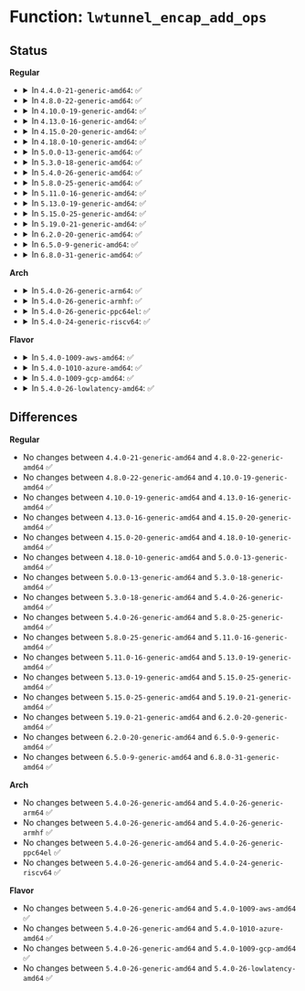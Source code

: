 # Function: <code>lwtunnel_encap_add_ops</code>

## Status
<b>Regular</b>
<ul>
<li>
<details>
<summary>In <code>4.4.0-21-generic-amd64</code>: ✅</summary>

```c
int lwtunnel_encap_add_ops(const struct lwtunnel_encap_ops * ops, unsigned int num)
```

```json
{
  "name": "lwtunnel_encap_add_ops",
  "collision_type": "Unique Global",
  "inline_type": "No",
  "funcs": [
    {
      "addr": 18446744071586439184,
      "name": "lwtunnel_encap_add_ops",
      "external": true,
      "loc": "net/core/lwtunnel.c:43",
      "file": "net/core/lwtunnel.c",
      "inline": "seen, unknown",
      "caller_inline": [],
      "caller_func": [
        "net/ipv4/ip_tunnel_core.c:ip_tunnel_core_init",
        "net/ipv4/ip_tunnel_core.c:ip_tunnel_core_init"
      ]
    }
  ],
  "symbols": [
    {
      "addr": 18446744071586439184,
      "name": "lwtunnel_encap_add_ops",
      "section": ".text",
      "bind": "STB_GLOBAL",
      "size": 48
    }
  ]
}
```
</details>
</li>
<li>
<details>
<summary>In <code>4.8.0-22-generic-amd64</code>: ✅</summary>

```c
int lwtunnel_encap_add_ops(const struct lwtunnel_encap_ops * ops, unsigned int num)
```

```json
{
  "name": "lwtunnel_encap_add_ops",
  "collision_type": "Unique Global",
  "inline_type": "No",
  "funcs": [
    {
      "addr": 18446744071586883792,
      "name": "lwtunnel_encap_add_ops",
      "external": true,
      "loc": "net/core/lwtunnel.c:68",
      "file": "net/core/lwtunnel.c",
      "inline": "seen, unknown",
      "caller_inline": [],
      "caller_func": [
        "net/ipv4/ip_tunnel_core.c:ip_tunnel_core_init",
        "net/ipv4/ip_tunnel_core.c:ip_tunnel_core_init"
      ]
    }
  ],
  "symbols": [
    {
      "addr": 18446744071586883792,
      "name": "lwtunnel_encap_add_ops",
      "section": ".text",
      "bind": "STB_GLOBAL",
      "size": 48
    }
  ]
}
```
</details>
</li>
<li>
<details>
<summary>In <code>4.10.0-19-generic-amd64</code>: ✅</summary>

```c
int lwtunnel_encap_add_ops(const struct lwtunnel_encap_ops * ops, unsigned int num)
```

```json
{
  "name": "lwtunnel_encap_add_ops",
  "collision_type": "Unique Global",
  "inline_type": "No",
  "funcs": [
    {
      "addr": 18446744071587075152,
      "name": "lwtunnel_encap_add_ops",
      "external": true,
      "loc": "net/core/lwtunnel.c:73",
      "file": "net/core/lwtunnel.c",
      "inline": "seen, unknown",
      "caller_inline": [],
      "caller_func": [
        "net/core/lwt_bpf.c:bpf_lwt_init",
        "net/ipv4/ip_tunnel_core.c:ip_tunnel_core_init",
        "net/ipv4/ip_tunnel_core.c:ip_tunnel_core_init",
        "net/ipv6/seg6_iptunnel.c:seg6_iptunnel_init"
      ]
    }
  ],
  "symbols": [
    {
      "addr": 18446744071587075152,
      "name": "lwtunnel_encap_add_ops",
      "section": ".text",
      "bind": "STB_GLOBAL",
      "size": 48
    }
  ]
}
```
</details>
</li>
<li>
<details>
<summary>In <code>4.13.0-16-generic-amd64</code>: ✅</summary>

```c
int lwtunnel_encap_add_ops(const struct lwtunnel_encap_ops * ops, unsigned int num)
```

```json
{
  "name": "lwtunnel_encap_add_ops",
  "collision_type": "Unique Global",
  "inline_type": "No",
  "funcs": [
    {
      "addr": 18446744071587202656,
      "name": "lwtunnel_encap_add_ops",
      "external": true,
      "loc": "net/core/lwtunnel.c:73",
      "file": "net/core/lwtunnel.c",
      "inline": "seen, unknown",
      "caller_inline": [],
      "caller_func": [
        "net/core/lwt_bpf.c:bpf_lwt_init",
        "net/ipv4/ip_tunnel_core.c:ip_tunnel_core_init",
        "net/ipv4/ip_tunnel_core.c:ip_tunnel_core_init",
        "net/ipv6/seg6_iptunnel.c:seg6_iptunnel_init"
      ]
    }
  ],
  "symbols": [
    {
      "addr": 18446744071587202656,
      "name": "lwtunnel_encap_add_ops",
      "section": ".text",
      "bind": "STB_GLOBAL",
      "size": 48
    }
  ]
}
```
</details>
</li>
<li>
<details>
<summary>In <code>4.15.0-20-generic-amd64</code>: ✅</summary>

```c
int lwtunnel_encap_add_ops(const struct lwtunnel_encap_ops * ops, unsigned int num)
```

```json
{
  "name": "lwtunnel_encap_add_ops",
  "collision_type": "Unique Global",
  "inline_type": "No",
  "funcs": [
    {
      "addr": 18446744071587716912,
      "name": "lwtunnel_encap_add_ops",
      "external": true,
      "loc": "net/core/lwtunnel.c:75",
      "file": "net/core/lwtunnel.c",
      "inline": "seen, unknown",
      "caller_inline": [],
      "caller_func": [
        "net/core/lwt_bpf.c:bpf_lwt_init",
        "net/ipv4/ip_tunnel_core.c:ip_tunnel_core_init",
        "net/ipv4/ip_tunnel_core.c:ip_tunnel_core_init",
        "net/ipv6/seg6_iptunnel.c:seg6_iptunnel_init",
        "net/ipv6/seg6_local.c:seg6_local_init"
      ]
    }
  ],
  "symbols": [
    {
      "addr": 18446744071587716912,
      "name": "lwtunnel_encap_add_ops",
      "section": ".text",
      "bind": "STB_GLOBAL",
      "size": 47
    }
  ]
}
```
</details>
</li>
<li>
<details>
<summary>In <code>4.18.0-10-generic-amd64</code>: ✅</summary>

```c
int lwtunnel_encap_add_ops(const struct lwtunnel_encap_ops * ops, unsigned int num)
```

```json
{
  "name": "lwtunnel_encap_add_ops",
  "collision_type": "Unique Global",
  "inline_type": "No",
  "funcs": [
    {
      "addr": 18446744071588050576,
      "name": "lwtunnel_encap_add_ops",
      "external": true,
      "loc": "net/core/lwtunnel.c:75",
      "file": "net/core/lwtunnel.c",
      "inline": "seen, unknown",
      "caller_inline": [],
      "caller_func": [
        "net/core/lwt_bpf.c:bpf_lwt_init",
        "net/ipv4/ip_tunnel_core.c:ip_tunnel_core_init",
        "net/ipv4/ip_tunnel_core.c:ip_tunnel_core_init",
        "net/ipv6/seg6_iptunnel.c:seg6_iptunnel_init",
        "net/ipv6/seg6_local.c:seg6_local_init"
      ]
    }
  ],
  "symbols": [
    {
      "addr": 18446744071588050576,
      "name": "lwtunnel_encap_add_ops",
      "section": ".text",
      "bind": "STB_GLOBAL",
      "size": 47
    }
  ]
}
```
</details>
</li>
<li>
<details>
<summary>In <code>5.0.0-13-generic-amd64</code>: ✅</summary>

```c
int lwtunnel_encap_add_ops(const struct lwtunnel_encap_ops * ops, unsigned int num)
```

```json
{
  "name": "lwtunnel_encap_add_ops",
  "collision_type": "Unique Global",
  "inline_type": "No",
  "funcs": [
    {
      "addr": 18446744071588218832,
      "name": "lwtunnel_encap_add_ops",
      "external": true,
      "loc": "net/core/lwtunnel.c:75",
      "file": "net/core/lwtunnel.c",
      "inline": "seen, unknown",
      "caller_inline": [],
      "caller_func": [
        "net/core/lwt_bpf.c:bpf_lwt_init",
        "net/ipv4/ip_tunnel_core.c:ip_tunnel_core_init",
        "net/ipv4/ip_tunnel_core.c:ip_tunnel_core_init",
        "net/ipv6/seg6_iptunnel.c:seg6_iptunnel_init",
        "net/ipv6/seg6_local.c:seg6_local_init"
      ]
    }
  ],
  "symbols": [
    {
      "addr": 18446744071588218832,
      "name": "lwtunnel_encap_add_ops",
      "section": ".text",
      "bind": "STB_GLOBAL",
      "size": 47
    }
  ]
}
```
</details>
</li>
<li>
<details>
<summary>In <code>5.3.0-18-generic-amd64</code>: ✅</summary>

```c
int lwtunnel_encap_add_ops(const struct lwtunnel_encap_ops * ops, unsigned int num)
```

```json
{
  "name": "lwtunnel_encap_add_ops",
  "collision_type": "Unique Global",
  "inline_type": "No",
  "funcs": [
    {
      "addr": 18446744071588553008,
      "name": "lwtunnel_encap_add_ops",
      "external": true,
      "loc": "net/core/lwtunnel.c:70",
      "file": "net/core/lwtunnel.c",
      "inline": "seen, unknown",
      "caller_inline": [],
      "caller_func": [
        "net/core/lwt_bpf.c:bpf_lwt_init",
        "net/ipv4/ip_tunnel_core.c:ip_tunnel_core_init",
        "net/ipv4/ip_tunnel_core.c:ip_tunnel_core_init",
        "net/ipv6/seg6_iptunnel.c:seg6_iptunnel_init",
        "net/ipv6/seg6_local.c:seg6_local_init"
      ]
    }
  ],
  "symbols": [
    {
      "addr": 18446744071588553008,
      "name": "lwtunnel_encap_add_ops",
      "section": ".text",
      "bind": "STB_GLOBAL",
      "size": 48
    }
  ]
}
```
</details>
</li>
<li>
<details>
<summary>In <code>5.4.0-26-generic-amd64</code>: ✅</summary>

```c
int lwtunnel_encap_add_ops(const struct lwtunnel_encap_ops * ops, unsigned int num)
```

```json
{
  "name": "lwtunnel_encap_add_ops",
  "collision_type": "Unique Global",
  "inline_type": "No",
  "funcs": [
    {
      "addr": 18446744071588769904,
      "name": "lwtunnel_encap_add_ops",
      "external": true,
      "loc": "net/core/lwtunnel.c:70",
      "file": "net/core/lwtunnel.c",
      "inline": "seen, unknown",
      "caller_inline": [],
      "caller_func": [
        "net/core/lwt_bpf.c:bpf_lwt_init",
        "net/ipv4/ip_tunnel_core.c:ip_tunnel_core_init",
        "net/ipv4/ip_tunnel_core.c:ip_tunnel_core_init",
        "net/ipv6/seg6_iptunnel.c:seg6_iptunnel_init",
        "net/ipv6/seg6_local.c:seg6_local_init"
      ]
    }
  ],
  "symbols": [
    {
      "addr": 18446744071588769904,
      "name": "lwtunnel_encap_add_ops",
      "section": ".text",
      "bind": "STB_GLOBAL",
      "size": 48
    }
  ]
}
```
</details>
</li>
<li>
<details>
<summary>In <code>5.8.0-25-generic-amd64</code>: ✅</summary>

```c
int lwtunnel_encap_add_ops(const struct lwtunnel_encap_ops * ops, unsigned int num)
```

```json
{
  "name": "lwtunnel_encap_add_ops",
  "collision_type": "Unique Global",
  "inline_type": "No",
  "funcs": [
    {
      "addr": 18446744071589641744,
      "name": "lwtunnel_encap_add_ops",
      "external": true,
      "loc": "net/core/lwtunnel.c:72",
      "file": "net/core/lwtunnel.c",
      "inline": "seen, unknown",
      "caller_inline": [],
      "caller_func": [
        "net/core/lwt_bpf.c:bpf_lwt_init",
        "net/ipv4/ip_tunnel_core.c:ip_tunnel_core_init",
        "net/ipv4/ip_tunnel_core.c:ip_tunnel_core_init",
        "net/ipv6/seg6_iptunnel.c:seg6_iptunnel_init",
        "net/ipv6/seg6_local.c:seg6_local_init"
      ]
    }
  ],
  "symbols": [
    {
      "addr": 18446744071589641744,
      "name": "lwtunnel_encap_add_ops",
      "section": ".text",
      "bind": "STB_GLOBAL",
      "size": 48
    }
  ]
}
```
</details>
</li>
<li>
<details>
<summary>In <code>5.11.0-16-generic-amd64</code>: ✅</summary>

```c
int lwtunnel_encap_add_ops(const struct lwtunnel_encap_ops * ops, unsigned int num)
```

```json
{
  "name": "lwtunnel_encap_add_ops",
  "collision_type": "Unique Global",
  "inline_type": "No",
  "funcs": [
    {
      "addr": 18446744071589665328,
      "name": "lwtunnel_encap_add_ops",
      "external": true,
      "loc": "net/core/lwtunnel.c:72",
      "file": "net/core/lwtunnel.c",
      "inline": "seen, unknown",
      "caller_inline": [],
      "caller_func": [
        "net/core/lwt_bpf.c:bpf_lwt_init",
        "net/ipv4/ip_tunnel_core.c:ip_tunnel_core_init",
        "net/ipv4/ip_tunnel_core.c:ip_tunnel_core_init",
        "net/ipv6/seg6_iptunnel.c:seg6_iptunnel_init",
        "net/ipv6/seg6_local.c:seg6_local_init"
      ]
    }
  ],
  "symbols": [
    {
      "addr": 18446744071589665328,
      "name": "lwtunnel_encap_add_ops",
      "section": ".text",
      "bind": "STB_GLOBAL",
      "size": 48
    }
  ]
}
```
</details>
</li>
<li>
<details>
<summary>In <code>5.13.0-19-generic-amd64</code>: ✅</summary>

```c
int lwtunnel_encap_add_ops(const struct lwtunnel_encap_ops * ops, unsigned int num)
```

```json
{
  "name": "lwtunnel_encap_add_ops",
  "collision_type": "Unique Global",
  "inline_type": "No",
  "funcs": [
    {
      "addr": 18446744071589556960,
      "name": "lwtunnel_encap_add_ops",
      "external": true,
      "loc": "net/core/lwtunnel.c:72",
      "file": "net/core/lwtunnel.c",
      "inline": "seen, unknown",
      "caller_inline": [],
      "caller_func": [
        "net/core/lwt_bpf.c:bpf_lwt_init",
        "net/ipv4/ip_tunnel_core.c:ip_tunnel_core_init",
        "net/ipv4/ip_tunnel_core.c:ip_tunnel_core_init",
        "net/ipv6/seg6_iptunnel.c:seg6_iptunnel_init",
        "net/ipv6/seg6_local.c:seg6_local_init"
      ]
    }
  ],
  "symbols": [
    {
      "addr": 18446744071589556960,
      "name": "lwtunnel_encap_add_ops",
      "section": ".text",
      "bind": "STB_GLOBAL",
      "size": 42
    }
  ]
}
```
</details>
</li>
<li>
<details>
<summary>In <code>5.15.0-25-generic-amd64</code>: ✅</summary>

```c
int lwtunnel_encap_add_ops(const struct lwtunnel_encap_ops * ops, unsigned int num)
```

```json
{
  "name": "lwtunnel_encap_add_ops",
  "collision_type": "Unique Global",
  "inline_type": "No",
  "funcs": [
    {
      "addr": 18446744071590301456,
      "name": "lwtunnel_encap_add_ops",
      "external": true,
      "loc": "net/core/lwtunnel.c:77",
      "file": "net/core/lwtunnel.c",
      "inline": "seen, unknown",
      "caller_inline": [],
      "caller_func": [
        "net/core/lwt_bpf.c:bpf_lwt_init",
        "net/ipv4/ip_tunnel_core.c:ip_tunnel_core_init",
        "net/ipv4/ip_tunnel_core.c:ip_tunnel_core_init",
        "net/ipv6/seg6_iptunnel.c:seg6_iptunnel_init",
        "net/ipv6/seg6_local.c:seg6_local_init",
        "net/ipv6/ioam6_iptunnel.c:ioam6_iptunnel_init"
      ]
    }
  ],
  "symbols": [
    {
      "addr": 18446744071590301456,
      "name": "lwtunnel_encap_add_ops",
      "section": ".text",
      "bind": "STB_GLOBAL",
      "size": 73
    }
  ]
}
```
</details>
</li>
<li>
<details>
<summary>In <code>5.19.0-21-generic-amd64</code>: ✅</summary>

```c
int lwtunnel_encap_add_ops(const struct lwtunnel_encap_ops * ops, unsigned int num)
```

```json
{
  "name": "lwtunnel_encap_add_ops",
  "collision_type": "Unique Global",
  "inline_type": "No",
  "funcs": [
    {
      "addr": 18446744071591885648,
      "name": "lwtunnel_encap_add_ops",
      "external": true,
      "loc": "net/core/lwtunnel.c:77",
      "file": "net/core/lwtunnel.c",
      "inline": "seen, unknown",
      "caller_inline": [],
      "caller_func": [
        "net/core/lwt_bpf.c:bpf_lwt_init",
        "net/ipv4/ip_tunnel_core.c:ip_tunnel_core_init",
        "net/ipv4/ip_tunnel_core.c:ip_tunnel_core_init",
        "net/ipv6/seg6_iptunnel.c:seg6_iptunnel_init",
        "net/ipv6/seg6_local.c:seg6_local_init",
        "net/ipv6/ioam6_iptunnel.c:ioam6_iptunnel_init"
      ]
    }
  ],
  "symbols": [
    {
      "addr": 18446744071591885648,
      "name": "lwtunnel_encap_add_ops",
      "section": ".text",
      "bind": "STB_GLOBAL",
      "size": 89
    }
  ]
}
```
</details>
</li>
<li>
<details>
<summary>In <code>6.2.0-20-generic-amd64</code>: ✅</summary>

```c
int lwtunnel_encap_add_ops(const struct lwtunnel_encap_ops * ops, unsigned int num)
```

```json
{
  "name": "lwtunnel_encap_add_ops",
  "collision_type": "Unique Global",
  "inline_type": "No",
  "funcs": [
    {
      "addr": 18446744071593687632,
      "name": "lwtunnel_encap_add_ops",
      "external": true,
      "loc": "net/core/lwtunnel.c:80",
      "file": "net/core/lwtunnel.c",
      "inline": "seen, unknown",
      "caller_inline": [],
      "caller_func": [
        "net/core/lwt_bpf.c:bpf_lwt_init",
        "net/ipv4/ip_tunnel_core.c:ip_tunnel_core_init",
        "net/ipv4/ip_tunnel_core.c:ip_tunnel_core_init",
        "net/ipv6/seg6_iptunnel.c:seg6_iptunnel_init",
        "net/ipv6/seg6_local.c:seg6_local_init",
        "net/ipv6/ioam6_iptunnel.c:ioam6_iptunnel_init"
      ]
    }
  ],
  "symbols": [
    {
      "addr": 18446744071593687632,
      "name": "lwtunnel_encap_add_ops",
      "section": ".text",
      "bind": "STB_GLOBAL",
      "size": 89
    }
  ]
}
```
</details>
</li>
<li>
<details>
<summary>In <code>6.5.0-9-generic-amd64</code>: ✅</summary>

```c
int lwtunnel_encap_add_ops(const struct lwtunnel_encap_ops * ops, unsigned int num)
```

```json
{
  "name": "lwtunnel_encap_add_ops",
  "collision_type": "Unique Global",
  "inline_type": "No",
  "funcs": [
    {
      "addr": 18446744071594168416,
      "name": "lwtunnel_encap_add_ops",
      "external": true,
      "loc": "net/core/lwtunnel.c:80",
      "file": "net/core/lwtunnel.c",
      "inline": "seen, unknown",
      "caller_inline": [],
      "caller_func": [
        "net/core/lwt_bpf.c:bpf_lwt_init",
        "net/ipv4/ip_tunnel_core.c:ip_tunnel_core_init",
        "net/ipv4/ip_tunnel_core.c:ip_tunnel_core_init",
        "net/ipv6/seg6_iptunnel.c:seg6_iptunnel_init",
        "net/ipv6/seg6_local.c:seg6_local_init",
        "net/ipv6/ioam6_iptunnel.c:ioam6_iptunnel_init"
      ]
    }
  ],
  "symbols": [
    {
      "addr": 18446744071594168416,
      "name": "lwtunnel_encap_add_ops",
      "section": ".text",
      "bind": "STB_GLOBAL",
      "size": 89
    }
  ]
}
```
</details>
</li>
<li>
<details>
<summary>In <code>6.8.0-31-generic-amd64</code>: ✅</summary>

```c
int lwtunnel_encap_add_ops(const struct lwtunnel_encap_ops * ops, unsigned int num)
```

```json
{
  "name": "lwtunnel_encap_add_ops",
  "collision_type": "Unique Global",
  "inline_type": "No",
  "funcs": [
    {
      "addr": 18446744071594964960,
      "name": "lwtunnel_encap_add_ops",
      "external": true,
      "loc": "net/core/lwtunnel.c:80",
      "file": "net/core/lwtunnel.c",
      "inline": "seen, unknown",
      "caller_inline": [],
      "caller_func": [
        "net/core/lwt_bpf.c:bpf_lwt_init",
        "net/ipv4/ip_tunnel_core.c:ip_tunnel_core_init",
        "net/ipv4/ip_tunnel_core.c:ip_tunnel_core_init",
        "net/ipv6/seg6_iptunnel.c:seg6_iptunnel_init",
        "net/ipv6/seg6_local.c:seg6_local_init",
        "net/ipv6/ioam6_iptunnel.c:ioam6_iptunnel_init"
      ]
    }
  ],
  "symbols": [
    {
      "addr": 18446744071594964960,
      "name": "lwtunnel_encap_add_ops",
      "section": ".text",
      "bind": "STB_GLOBAL",
      "size": 89
    }
  ]
}
```
</details>
</li>
</ul>
<b>Arch</b>
<ul>
<li>
<details>
<summary>In <code>5.4.0-26-generic-arm64</code>: ✅</summary>

```c
int lwtunnel_encap_add_ops(const struct lwtunnel_encap_ops * ops, unsigned int num)
```

```json
{
  "name": "lwtunnel_encap_add_ops",
  "collision_type": "Unique Global",
  "inline_type": "No",
  "funcs": [
    {
      "addr": 18446603336502338248,
      "name": "lwtunnel_encap_add_ops",
      "external": true,
      "loc": "net/core/lwtunnel.c:70",
      "file": "net/core/lwtunnel.c",
      "inline": "seen, unknown",
      "caller_inline": [],
      "caller_func": [
        "net/core/lwt_bpf.c:bpf_lwt_init",
        "net/ipv4/ip_tunnel_core.c:ip_tunnel_core_init",
        "net/ipv4/ip_tunnel_core.c:ip_tunnel_core_init",
        "net/ipv6/seg6_iptunnel.c:seg6_iptunnel_init",
        "net/ipv6/seg6_local.c:seg6_local_init"
      ]
    }
  ],
  "symbols": [
    {
      "addr": 18446603336502338248,
      "name": "lwtunnel_encap_add_ops",
      "section": ".text",
      "bind": "STB_GLOBAL",
      "size": 120
    }
  ]
}
```
</details>
</li>
<li>
<details>
<summary>In <code>5.4.0-26-generic-armhf</code>: ✅</summary>

```c
int lwtunnel_encap_add_ops(const struct lwtunnel_encap_ops * ops, unsigned int num)
```

```json
{
  "name": "lwtunnel_encap_add_ops",
  "collision_type": "Unique Global",
  "inline_type": "No",
  "funcs": [
    {
      "addr": 3235077752,
      "name": "lwtunnel_encap_add_ops",
      "external": true,
      "loc": "net/core/lwtunnel.c:70",
      "file": "net/core/lwtunnel.c",
      "inline": "seen, unknown",
      "caller_inline": [],
      "caller_func": [
        "net/core/lwt_bpf.c:bpf_lwt_init",
        "net/ipv4/ip_tunnel_core.c:ip_tunnel_core_init",
        "net/ipv4/ip_tunnel_core.c:ip_tunnel_core_init",
        "net/ipv6/seg6_iptunnel.c:seg6_iptunnel_init",
        "net/ipv6/seg6_local.c:seg6_local_init"
      ]
    }
  ],
  "symbols": [
    {
      "addr": 3235077752,
      "name": "lwtunnel_encap_add_ops",
      "section": ".text",
      "bind": "STB_GLOBAL",
      "size": 100
    }
  ]
}
```
</details>
</li>
<li>
<details>
<summary>In <code>5.4.0-26-generic-ppc64el</code>: ✅</summary>

```c
int lwtunnel_encap_add_ops(const struct lwtunnel_encap_ops * ops, unsigned int num)
```

```json
{
  "name": "lwtunnel_encap_add_ops",
  "collision_type": "Unique Global",
  "inline_type": "No",
  "funcs": [
    {
      "addr": 13835058055295855904,
      "name": "lwtunnel_encap_add_ops",
      "external": true,
      "loc": "net/core/lwtunnel.c:70",
      "file": "net/core/lwtunnel.c",
      "inline": "seen, unknown",
      "caller_inline": [],
      "caller_func": [
        "net/core/lwt_bpf.c:bpf_lwt_init",
        "net/ipv4/ip_tunnel_core.c:ip_tunnel_core_init",
        "net/ipv4/ip_tunnel_core.c:ip_tunnel_core_init",
        "net/ipv6/seg6_iptunnel.c:seg6_iptunnel_init",
        "net/ipv6/seg6_local.c:seg6_local_init"
      ]
    }
  ],
  "symbols": [
    {
      "addr": 13835058055295855904,
      "name": "lwtunnel_encap_add_ops",
      "section": ".text",
      "bind": "STB_GLOBAL",
      "size": 104
    }
  ]
}
```
</details>
</li>
<li>
<details>
<summary>In <code>5.4.0-24-generic-riscv64</code>: ✅</summary>

```c
int lwtunnel_encap_add_ops(const struct lwtunnel_encap_ops * ops, unsigned int num)
```

```json
{
  "name": "lwtunnel_encap_add_ops",
  "collision_type": "Unique Global",
  "inline_type": "No",
  "funcs": [
    {
      "addr": 18446743936278557900,
      "name": "lwtunnel_encap_add_ops",
      "external": true,
      "loc": "net/core/lwtunnel.c:70",
      "file": "net/core/lwtunnel.c",
      "inline": "seen, unknown",
      "caller_inline": [],
      "caller_func": [
        "net/core/lwt_bpf.c:bpf_lwt_init",
        "net/ipv4/ip_tunnel_core.c:ip_tunnel_core_init",
        "net/ipv4/ip_tunnel_core.c:ip_tunnel_core_init",
        "net/ipv6/seg6_iptunnel.c:seg6_iptunnel_init",
        "net/ipv6/seg6_local.c:seg6_local_init"
      ]
    }
  ],
  "symbols": [
    {
      "addr": 18446743936278557900,
      "name": "lwtunnel_encap_add_ops",
      "section": ".text",
      "bind": "STB_GLOBAL",
      "size": 88
    }
  ]
}
```
</details>
</li>
</ul>
<b>Flavor</b>
<ul>
<li>
<details>
<summary>In <code>5.4.0-1009-aws-amd64</code>: ✅</summary>

```c
int lwtunnel_encap_add_ops(const struct lwtunnel_encap_ops * ops, unsigned int num)
```

```json
{
  "name": "lwtunnel_encap_add_ops",
  "collision_type": "Unique Global",
  "inline_type": "No",
  "funcs": [
    {
      "addr": 18446744071588376288,
      "name": "lwtunnel_encap_add_ops",
      "external": true,
      "loc": "net/core/lwtunnel.c:70",
      "file": "net/core/lwtunnel.c",
      "inline": "seen, unknown",
      "caller_inline": [],
      "caller_func": [
        "net/core/lwt_bpf.c:bpf_lwt_init",
        "net/ipv4/ip_tunnel_core.c:ip_tunnel_core_init",
        "net/ipv4/ip_tunnel_core.c:ip_tunnel_core_init",
        "net/ipv6/seg6_iptunnel.c:seg6_iptunnel_init",
        "net/ipv6/seg6_local.c:seg6_local_init"
      ]
    }
  ],
  "symbols": [
    {
      "addr": 18446744071588376288,
      "name": "lwtunnel_encap_add_ops",
      "section": ".text",
      "bind": "STB_GLOBAL",
      "size": 48
    }
  ]
}
```
</details>
</li>
<li>
<details>
<summary>In <code>5.4.0-1010-azure-amd64</code>: ✅</summary>

```c
int lwtunnel_encap_add_ops(const struct lwtunnel_encap_ops * ops, unsigned int num)
```

```json
{
  "name": "lwtunnel_encap_add_ops",
  "collision_type": "Unique Global",
  "inline_type": "No",
  "funcs": [
    {
      "addr": 18446744071588088976,
      "name": "lwtunnel_encap_add_ops",
      "external": true,
      "loc": "net/core/lwtunnel.c:70",
      "file": "net/core/lwtunnel.c",
      "inline": "seen, unknown",
      "caller_inline": [],
      "caller_func": [
        "net/core/lwt_bpf.c:bpf_lwt_init",
        "net/ipv4/ip_tunnel_core.c:ip_tunnel_core_init",
        "net/ipv4/ip_tunnel_core.c:ip_tunnel_core_init",
        "net/ipv6/seg6_iptunnel.c:seg6_iptunnel_init",
        "net/ipv6/seg6_local.c:seg6_local_init"
      ]
    }
  ],
  "symbols": [
    {
      "addr": 18446744071588088976,
      "name": "lwtunnel_encap_add_ops",
      "section": ".text",
      "bind": "STB_GLOBAL",
      "size": 48
    }
  ]
}
```
</details>
</li>
<li>
<details>
<summary>In <code>5.4.0-1009-gcp-amd64</code>: ✅</summary>

```c
int lwtunnel_encap_add_ops(const struct lwtunnel_encap_ops * ops, unsigned int num)
```

```json
{
  "name": "lwtunnel_encap_add_ops",
  "collision_type": "Unique Global",
  "inline_type": "No",
  "funcs": [
    {
      "addr": 18446744071588708464,
      "name": "lwtunnel_encap_add_ops",
      "external": true,
      "loc": "net/core/lwtunnel.c:70",
      "file": "net/core/lwtunnel.c",
      "inline": "seen, unknown",
      "caller_inline": [],
      "caller_func": [
        "net/core/lwt_bpf.c:bpf_lwt_init",
        "net/ipv4/ip_tunnel_core.c:ip_tunnel_core_init",
        "net/ipv4/ip_tunnel_core.c:ip_tunnel_core_init",
        "net/ipv6/seg6_iptunnel.c:seg6_iptunnel_init",
        "net/ipv6/seg6_local.c:seg6_local_init"
      ]
    }
  ],
  "symbols": [
    {
      "addr": 18446744071588708464,
      "name": "lwtunnel_encap_add_ops",
      "section": ".text",
      "bind": "STB_GLOBAL",
      "size": 48
    }
  ]
}
```
</details>
</li>
<li>
<details>
<summary>In <code>5.4.0-26-lowlatency-amd64</code>: ✅</summary>

```c
int lwtunnel_encap_add_ops(const struct lwtunnel_encap_ops * ops, unsigned int num)
```

```json
{
  "name": "lwtunnel_encap_add_ops",
  "collision_type": "Unique Global",
  "inline_type": "No",
  "funcs": [
    {
      "addr": 18446744071588848384,
      "name": "lwtunnel_encap_add_ops",
      "external": true,
      "loc": "net/core/lwtunnel.c:70",
      "file": "net/core/lwtunnel.c",
      "inline": "seen, unknown",
      "caller_inline": [],
      "caller_func": [
        "net/core/lwt_bpf.c:bpf_lwt_init",
        "net/ipv4/ip_tunnel_core.c:ip_tunnel_core_init",
        "net/ipv4/ip_tunnel_core.c:ip_tunnel_core_init",
        "net/ipv6/seg6_iptunnel.c:seg6_iptunnel_init",
        "net/ipv6/seg6_local.c:seg6_local_init"
      ]
    }
  ],
  "symbols": [
    {
      "addr": 18446744071588848384,
      "name": "lwtunnel_encap_add_ops",
      "section": ".text",
      "bind": "STB_GLOBAL",
      "size": 48
    }
  ]
}
```
</details>
</li>
</ul>

## Differences
<b>Regular</b>
<ul>
<li>
No changes between <code>4.4.0-21-generic-amd64</code> and <code>4.8.0-22-generic-amd64</code> ✅
</li>
<li>
No changes between <code>4.8.0-22-generic-amd64</code> and <code>4.10.0-19-generic-amd64</code> ✅
</li>
<li>
No changes between <code>4.10.0-19-generic-amd64</code> and <code>4.13.0-16-generic-amd64</code> ✅
</li>
<li>
No changes between <code>4.13.0-16-generic-amd64</code> and <code>4.15.0-20-generic-amd64</code> ✅
</li>
<li>
No changes between <code>4.15.0-20-generic-amd64</code> and <code>4.18.0-10-generic-amd64</code> ✅
</li>
<li>
No changes between <code>4.18.0-10-generic-amd64</code> and <code>5.0.0-13-generic-amd64</code> ✅
</li>
<li>
No changes between <code>5.0.0-13-generic-amd64</code> and <code>5.3.0-18-generic-amd64</code> ✅
</li>
<li>
No changes between <code>5.3.0-18-generic-amd64</code> and <code>5.4.0-26-generic-amd64</code> ✅
</li>
<li>
No changes between <code>5.4.0-26-generic-amd64</code> and <code>5.8.0-25-generic-amd64</code> ✅
</li>
<li>
No changes between <code>5.8.0-25-generic-amd64</code> and <code>5.11.0-16-generic-amd64</code> ✅
</li>
<li>
No changes between <code>5.11.0-16-generic-amd64</code> and <code>5.13.0-19-generic-amd64</code> ✅
</li>
<li>
No changes between <code>5.13.0-19-generic-amd64</code> and <code>5.15.0-25-generic-amd64</code> ✅
</li>
<li>
No changes between <code>5.15.0-25-generic-amd64</code> and <code>5.19.0-21-generic-amd64</code> ✅
</li>
<li>
No changes between <code>5.19.0-21-generic-amd64</code> and <code>6.2.0-20-generic-amd64</code> ✅
</li>
<li>
No changes between <code>6.2.0-20-generic-amd64</code> and <code>6.5.0-9-generic-amd64</code> ✅
</li>
<li>
No changes between <code>6.5.0-9-generic-amd64</code> and <code>6.8.0-31-generic-amd64</code> ✅
</li>
</ul>
<b>Arch</b>
<ul>
<li>
No changes between <code>5.4.0-26-generic-amd64</code> and <code>5.4.0-26-generic-arm64</code> ✅
</li>
<li>
No changes between <code>5.4.0-26-generic-amd64</code> and <code>5.4.0-26-generic-armhf</code> ✅
</li>
<li>
No changes between <code>5.4.0-26-generic-amd64</code> and <code>5.4.0-26-generic-ppc64el</code> ✅
</li>
<li>
No changes between <code>5.4.0-26-generic-amd64</code> and <code>5.4.0-24-generic-riscv64</code> ✅
</li>
</ul>
<b>Flavor</b>
<ul>
<li>
No changes between <code>5.4.0-26-generic-amd64</code> and <code>5.4.0-1009-aws-amd64</code> ✅
</li>
<li>
No changes between <code>5.4.0-26-generic-amd64</code> and <code>5.4.0-1010-azure-amd64</code> ✅
</li>
<li>
No changes between <code>5.4.0-26-generic-amd64</code> and <code>5.4.0-1009-gcp-amd64</code> ✅
</li>
<li>
No changes between <code>5.4.0-26-generic-amd64</code> and <code>5.4.0-26-lowlatency-amd64</code> ✅
</li>
</ul>
